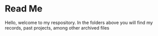 # Read Me
Hello, welcome to my respository.
In the folders above you will find my records, past projects, among other archived files
